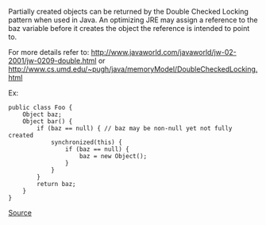 Partially created objects can be returned by the Double Checked Locking pattern when used in Java.
An optimizing JRE may assign a reference to the baz variable before it creates the object the reference is intended to point to.

For more details refer to: http://www.javaworld.com/javaworld/jw-02-2001/jw-0209-double.html or http://www.cs.umd.edu/~pugh/java/memoryModel/DoubleCheckedLocking.html

Ex:

    public class Foo {
        Object baz;
        Object bar() {
            if (baz == null) { // baz may be non-null yet not fully created
                synchronized(this) {
                    if (baz == null) {
                        baz = new Object();
                    }
                }
            }
            return baz;
        }
    }

[Source](http://pmd.sourceforge.net/pmd-5.3.2/pmd-java/rules/java/basic.html#DoubleCheckedLocking)